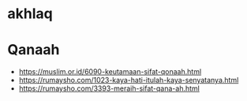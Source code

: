 # akhlaq

# Qanaah
* https://muslim.or.id/6090-keutamaan-sifat-qonaah.html
* https://rumaysho.com/1023-kaya-hati-itulah-kaya-senyatanya.html
* https://rumaysho.com/3393-meraih-sifat-qana-ah.html
